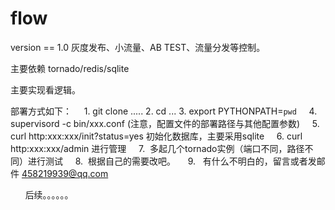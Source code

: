 # flow
version == 1.0
灰度发布、小流量、AB TEST、流量分发等控制。

主要依赖 tornado/redis/sqlite

主要实现看逻辑。

部署方式如下：
      1.  git clone .....
      2.  cd ... 
      3.  export PYTHONPATH=`pwd`
      4.  supervisord -c bin/xxx.conf (注意，配置文件的部署路径与其他配置参数)
      5.  curl http:xxx:xxx/init?status=yes 初始化数据库，主要采用sqlite
      6.  curl http:xxx:xxx/admin 进行管理
      7.  多起几个tornado实例（端口不同，路径不同）进行测试
      8.  根据自己的需要改吧。
      9.   有什么不明白的，留言或者发邮件 458219939@qq.com
      
      
后续。。。。。。
